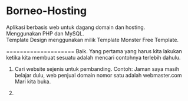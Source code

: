 # Borneo-Hosting
Aplikasi berbasis web untuk dagang domain dan hosting.<br>
Menggunakan PHP dan MySQL.<br>
Template Design menggunakan milik Template Monster Free Template.<br>

====================
Baik. Yang pertama yang harus kita lakukan ketika kita membuat sesuatu adalah mencari contohnya terlebih dahulu.

1. Cari website sejenis untuk pembanding.
   Contoh:
   Jaman saya masih belajar dulu, web penjual domain nomor satu adalah webmaster.com
   Mari kita buka.

3. 
